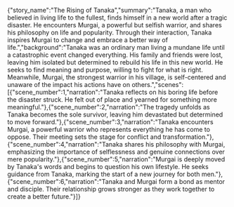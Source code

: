 {"story_name":"The Rising of Tanaka","summary":"Tanaka, a man who believed in living life to the fullest, finds himself in a new world after a tragic disaster. He encounters Murgai, a powerful but selfish warrior, and shares his philosophy on life and popularity. Through their interaction, Tanaka inspires Murgai to change and embrace a better way of life.","background":"Tanaka was an ordinary man living a mundane life until a catastrophic event changed everything. His family and friends were lost, leaving him isolated but determined to rebuild his life in this new world. He seeks to find meaning and purpose, willing to fight for what is right. Meanwhile, Murgai, the strongest warrior in his village, is self-centered and unaware of the impact his actions have on others.","scenes":[{"scene_number":1,"narration":"Tanaka reflects on his boring life before the disaster struck. He felt out of place and yearned for something more meaningful."},{"scene_number":2,"narration":"The tragedy unfolds as Tanaka becomes the sole survivor, leaving him devastated but determined to move forward."},{"scene_number":3,"narration":"Tanaka encounters Murgai, a powerful warrior who represents everything he has come to oppose. Their meeting sets the stage for conflict and transformation."},{"scene_number":4,"narration":"Tanaka shares his philosophy with Murgai, emphasizing the importance of selflessness and genuine connections over mere popularity."},{"scene_number":5,"narration":"Murgai is deeply moved by Tanaka's words and begins to question his own lifestyle. He seeks guidance from Tanaka, marking the start of a new journey for both men."},{"scene_number":6,"narration":"Tanaka and Murgai form a bond as mentor and disciple. Their relationship grows stronger as they work together to create a better future."}]}
